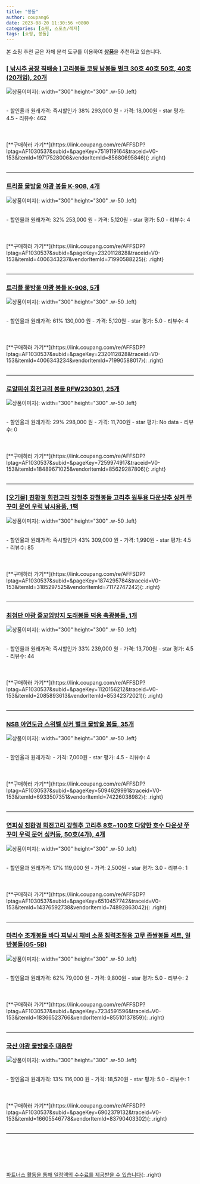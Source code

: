 ```yaml
---
title: "봉돌"
author: coupang6
date: 2023-08-20 11:30:56 +0800
categories: [쇼핑, 스포츠/레저]
tags: [쇼핑, 봉돌]
---
```


본 쇼핑 추천 글은 자체 분석 도구를 이용하여 [**상품**](https://link.coupang.com/a/bao1ui)을 추천하고 있습니다.

### [[ 낚시추 공장 직배송 ] 고리봉돌 코팅 납봉돌 벌크 30호 40호 50호, 40호 (20개입), 20개](https://link.coupang.com/re/AFFSDP?lptag=AF1030537&subid=&pageKey=7519119164&traceid=V0-153&itemId=19717528006&vendorItemId=85680695846)

![상품이미지](https://thumbnail8.coupangcdn.com/thumbnails/remote/230x230ex/image/vendor_inventory/06fb/69515059fc1ec32ae895a0badaf2c1db56df849e87b7078e58173a136aab.png){: width="300" height="300" .w-50 .left}


<br>
- 할인율과 원래가격: 즉시할인가 38%  293,000   원
- 가격: 18,000원
- star 평가: 4.5
- 리뷰수: 462
<br>
<br>
<br>
<br>
[**구매하러 가기**](https://link.coupang.com/re/AFFSDP?lptag=AF1030537&subid=&pageKey=7519119164&traceid=V0-153&itemId=19717528006&vendorItemId=85680695846){: .right}
<br>
<br>

---

### [트리플 물방울 야광 봉돌 K-908, 4개](https://link.coupang.com/re/AFFSDP?lptag=AF1030537&subid=&pageKey=2320112828&traceid=V0-153&itemId=4006343237&vendorItemId=71990588225)

![상품이미지](https://thumbnail10.coupangcdn.com/thumbnails/remote/230x230ex/image/retail/images/2020/10/30/9/4/90c542d3-1ad8-429b-8450-de0c35b7fbe7.jpg){: width="300" height="300" .w-50 .left}


<br>
- 할인율과 원래가격: 32%  253,000   원
- 가격: 5,120원
- star 평가: 5.0
- 리뷰수: 4
<br>
<br>
<br>
<br>
[**구매하러 가기**](https://link.coupang.com/re/AFFSDP?lptag=AF1030537&subid=&pageKey=2320112828&traceid=V0-153&itemId=4006343237&vendorItemId=71990588225){: .right}
<br>
<br>

---

### [트리플 물방울 야광 봉돌 K-908, 5개](https://link.coupang.com/re/AFFSDP?lptag=AF1030537&subid=&pageKey=2320112828&traceid=V0-153&itemId=4006343234&vendorItemId=71990588017)

![상품이미지](https://thumbnail6.coupangcdn.com/thumbnails/remote/230x230ex/image/retail/images/2020/10/30/9/9/ec121d50-18bd-4b31-b345-11b89dcf0678.jpg){: width="300" height="300" .w-50 .left}


<br>
- 할인율과 원래가격: 61%  130,000   원
- 가격: 5,120원
- star 평가: 5.0
- 리뷰수: 4
<br>
<br>
<br>
<br>
[**구매하러 가기**](https://link.coupang.com/re/AFFSDP?lptag=AF1030537&subid=&pageKey=2320112828&traceid=V0-153&itemId=4006343234&vendorItemId=71990588017){: .right}
<br>
<br>

---

### [로얄피쉬 회전고리 봉돌 RFW230301, 25개](https://link.coupang.com/re/AFFSDP?lptag=AF1030537&subid=&pageKey=7259974917&traceid=V0-153&itemId=18489671025&vendorItemId=85629287806)

![상품이미지](https://thumbnail10.coupangcdn.com/thumbnails/remote/230x230ex/image/rs_quotation_api/wrvx4c55/392e683ca65144499817061e55d1b291.jpg){: width="300" height="300" .w-50 .left}


<br>
- 할인율과 원래가격: 29%  298,000   원
- 가격: 11,700원
- star 평가: No data
- 리뷰수: 0
<br>
<br>
<br>
<br>
[**구매하러 가기**](https://link.coupang.com/re/AFFSDP?lptag=AF1030537&subid=&pageKey=7259974917&traceid=V0-153&itemId=18489671025&vendorItemId=85629287806){: .right}
<br>
<br>

---

### [[오기몰] 친환경 회전고리 강철추 강철봉돌 고리추 원투용 다운샷추 싱커 쭈꾸미 문어 우럭 낚시용품, 1팩](https://link.coupang.com/re/AFFSDP?lptag=AF1030537&subid=&pageKey=1874295784&traceid=V0-153&itemId=3185297525&vendorItemId=71172747242)

![상품이미지](https://thumbnail10.coupangcdn.com/thumbnails/remote/230x230ex/image/vendor_inventory/076b/b4d312e0198dff79b03468286390f723e771673946e7e97b463dde6364e6.png){: width="300" height="300" .w-50 .left}


<br>
- 할인율과 원래가격: 즉시할인가 43%  309,000   원
- 가격: 1,990원
- star 평가: 4.5
- 리뷰수: 85
<br>
<br>
<br>
<br>
[**구매하러 가기**](https://link.coupang.com/re/AFFSDP?lptag=AF1030537&subid=&pageKey=1874295784&traceid=V0-153&itemId=3185297525&vendorItemId=71172747242){: .right}
<br>
<br>

---

### [최첨단 야광 줄꼬임방지 도래봉돌 덕용 축광봉돌, 1개](https://link.coupang.com/re/AFFSDP?lptag=AF1030537&subid=&pageKey=1120156212&traceid=V0-153&itemId=2085893613&vendorItemId=85342372021)

![상품이미지](https://thumbnail9.coupangcdn.com/thumbnails/remote/230x230ex/image/vendor_inventory/283e/6a3905c7991978617aac4ae5eba667bddece9c4c4e1d3206fa612a7cb2d2.jpg){: width="300" height="300" .w-50 .left}


<br>
- 할인율과 원래가격: 즉시할인가 33%  239,000   원
- 가격: 13,700원
- star 평가: 4.5
- 리뷰수: 44
<br>
<br>
<br>
<br>
[**구매하러 가기**](https://link.coupang.com/re/AFFSDP?lptag=AF1030537&subid=&pageKey=1120156212&traceid=V0-153&itemId=2085893613&vendorItemId=85342372021){: .right}
<br>
<br>

---

### [NSB 아연도금 스위벨 싱커 벌크 물방울 봉돌, 35개](https://link.coupang.com/re/AFFSDP?lptag=AF1030537&subid=&pageKey=5094629991&traceid=V0-153&itemId=6933507351&vendorItemId=74226038982)

![상품이미지](https://thumbnail9.coupangcdn.com/thumbnails/remote/230x230ex/image/rs_quotation_api/dspsjyrc/b63cc48db5874c2fa2caee6203e3210b.jpg){: width="300" height="300" .w-50 .left}


<br>
- 할인율과 원래가격: 
- 가격: 7,000원
- star 평가: 4.5
- 리뷰수: 4
<br>
<br>
<br>
<br>
[**구매하러 가기**](https://link.coupang.com/re/AFFSDP?lptag=AF1030537&subid=&pageKey=5094629991&traceid=V0-153&itemId=6933507351&vendorItemId=74226038982){: .right}
<br>
<br>

---

### [연피싱 친환경 회전고리 강철추 고리추 8호~100호 다양한 호수 다운샷 쭈꾸미 우럭 문어 싱커등, 50호(4개), 4개](https://link.coupang.com/re/AFFSDP?lptag=AF1030537&subid=&pageKey=6510457742&traceid=V0-153&itemId=14376592738&vendorItemId=74892863042)

![상품이미지](https://thumbnail9.coupangcdn.com/thumbnails/remote/230x230ex/image/vendor_inventory/486d/367239d974098af0f9268a6b76e74c4277f8ddbbeb852a79121600db36b9.jpg){: width="300" height="300" .w-50 .left}


<br>
- 할인율과 원래가격: 17%  119,000   원
- 가격: 2,500원
- star 평가: 3.0
- 리뷰수: 1
<br>
<br>
<br>
<br>
[**구매하러 가기**](https://link.coupang.com/re/AFFSDP?lptag=AF1030537&subid=&pageKey=6510457742&traceid=V0-153&itemId=14376592738&vendorItemId=74892863042){: .right}
<br>
<br>

---

### [마리수 조개봉돌 바다 찌낚시 채비 소품 침력조절용 고무 좁쌀봉돌 세트, 일반봉돌(G5-5B)](https://link.coupang.com/re/AFFSDP?lptag=AF1030537&subid=&pageKey=7234591596&traceid=V0-153&itemId=18366523766&vendorItemId=85510137859)

![상품이미지](https://thumbnail7.coupangcdn.com/thumbnails/remote/230x230ex/image/vendor_inventory/04f1/90f2856286d9f581ddffd3454201a560cb8545a904f5cf1bbda4366cb375.jpg){: width="300" height="300" .w-50 .left}


<br>
- 할인율과 원래가격: 62%  79,000   원
- 가격: 9,800원
- star 평가: 5.0
- 리뷰수: 2
<br>
<br>
<br>
<br>
[**구매하러 가기**](https://link.coupang.com/re/AFFSDP?lptag=AF1030537&subid=&pageKey=7234591596&traceid=V0-153&itemId=18366523766&vendorItemId=85510137859){: .right}
<br>
<br>

---

### [국산 야광 물방울추 대용량](https://link.coupang.com/re/AFFSDP?lptag=AF1030537&subid=&pageKey=6902379132&traceid=V0-153&itemId=16605546778&vendorItemId=83790403302)

![상품이미지](https://thumbnail6.coupangcdn.com/thumbnails/remote/230x230ex/image/vendor_inventory/55e1/1dca7b1bc2f2f408bc210187ba65f39cc44731b41e25a8c8d8ce384bf386.jpg){: width="300" height="300" .w-50 .left}


<br>
- 할인율과 원래가격: 13%  116,000   원
- 가격: 18,520원
- star 평가: 5.0
- 리뷰수: 1
<br>
<br>
<br>
<br>
[**구매하러 가기**](https://link.coupang.com/re/AFFSDP?lptag=AF1030537&subid=&pageKey=6902379132&traceid=V0-153&itemId=16605546778&vendorItemId=83790403302){: .right}
<br>
<br>

---
<br><br><br><br><br> [파트너스 활동을 통해 일정액의 수수료를 제공받을 수 있습니다](https://link.coupang.com/a/bao1ui){: .right}